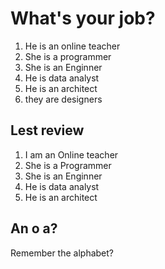 # What's your job?

1. He is an online teacher
2.  She is a programmer
3.  She is an Enginner
4. He is data analyst
5.  He is an architect
6.  they are designers

## Lest review

1. I am an Online teacher
2. She is a Programmer
3. She is an Enginner
4.  He is data analyst
5.  He is an architect

## An o a?
 Remember the alphabet?

